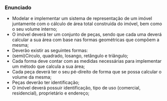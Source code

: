 ### Enunciado

* Modelar e implementar um sistema de representação de um imóvel juntamente com o cálculo de área total construída
  do imóvel, bem como o seu volume interno;
* O imóvel deverá ter um conjunto de peças, sendo que cada uma deverá calcular a sua área com base nas formas
  geométricas que compõem a mesma;
* Deverão existir as seguintes formas:
 * (semi)Círculo, quadrado, losango, retângulo e triângulo;
 * Cada forma deve contar com as medidas necessárias para implementar um método que calcula a sua área;
* Cada peça deverá ter o seu pé-direito de forma que se possa calcular o volume da mesma;
* Peças deverão ter identificação;
* O imóvel deverá possuir identificação, tipo de uso (comercial, residencial), proprietário e endereço;